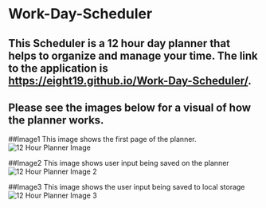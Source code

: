 # Work-Day-Scheduler

## This Scheduler is a 12 hour day planner that helps to organize and manage your time. The link to the application is https://eight19.github.io/Work-Day-Scheduler/.

## Please see the images below for a visual of how the planner works.

##Image1 This image shows the first page of the planner.
![12 Hour Planner Image](https://user-images.githubusercontent.com/110131964/215305965-c8151dc5-cf09-42d7-958b-7e326681d242.jpg)

##Image2 This image shows user input being saved on the planner
![12 Hour Planner Image 2](https://user-images.githubusercontent.com/110131964/215305967-7e7f29c8-0486-41bf-83c7-cdf99e4681e6.jpg)

##Image3 This image shows the user input being saved to local storage
![12 Hour Planner Image 3](https://user-images.githubusercontent.com/110131964/215305970-05f8f9f0-e8f9-49f1-b3ab-33405b6daf19.jpg)

